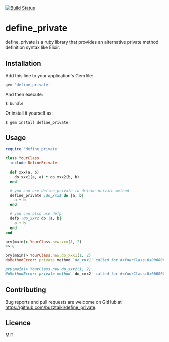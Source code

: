 [![Build Status](https://travis-ci.org/buzztaiki/define_private.svg?branch=master)](https://travis-ci.org/buzztaiki/define_private)

# define_private

define_private is a ruby library that provides an alternative private method definition syntax like Elixir.

## Installation

Add this line to your application's Gemfile:

```ruby
gem 'define_private'
```

And then execute:

    $ bundle

Or install it yourself as:

    $ gem install define_private

## Usage

```ruby
require 'define_private'

class YourClass
  include DefinePrivate

  def xxx(a, b)
    do_xxx1(a, a) * do_xxx2(b, b)
  end

  # you can use define_private to define private method
  define_private :do_xxx1 do |a, b|
    a + b
  end

  # you can also use defp
  defp :do_xxx2 do |a, b|
    a + b
  end
end
```

```ruby
pry(main)> YourClass.new.xxx(1, 2)
=> 8

pry(main)> YourClass.new.do_xxx1(1, 2)
NoMethodError: private method `do_xxx1' called for #<YourClass:0x000000021f1a38>

pry(main)> YourClass.new.do_xxx2(1, 2)
NoMethodError: private method `do_xxx2' called for #<YourClass:0x00000001bb2938>
```

## Contributing

Bug reports and pull requests are welcome on GitHub at https://github.com/buzztaiki/define_private.

## Licence

MIT
